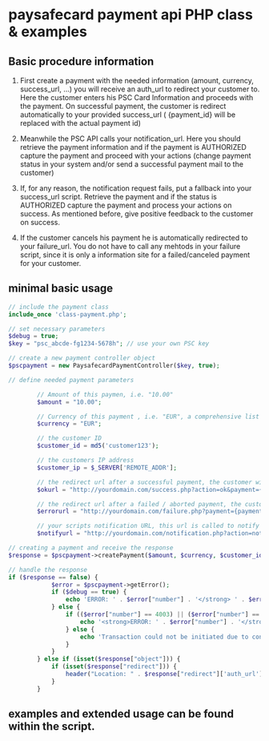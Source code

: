 # paysafecard payment api PHP class & examples

## Basic procedure information
1. First create a payment with the needed information (amount, currency, success_url, ...) you will receive an auth_url to redirect your customer to. Here the customer enters his PSC Card Information and proceeds with the payment.
   On successful payment, the customer is redirect automatically to your provided success_url ( {payment_id} will be replaced with the actual payment id)

2. Meanwhile the PSC API calls your notification_url. Here you should retrieve the payment information and if the payment is AUTHORIZED capture the payment and proceed with your actions (change payment status in your system and/or send a successful payment mail to the customer)

3. If, for any reason, the notification request fails, put a fallback into your success_url script. Retrieve the payment and if the status is AUTHORIZED capture the payment and process your actions on success. As mentioned before, give positive feedback to the customer on success.

4. If the customer cancels his payment he is automatically redirected to your failure_url. You do not have to call any mehtods in your failure script, since it is only a information site for a failed/canceled payment for your customer.

## minimal basic usage

```php
// include the payment class
include_once 'class-payment.php';

// set necessary parameters
$debug = true;
$key = "psc_abcde-fg1234-5678h"; // use your own PSC key

// create a new payment controller object
$pscpayment = new PaysafecardPaymentController($key, true);

// define needed payment parameters

        // Amount of this paymen, i.e. "10.00"
        $amount = "10.00";

        // Currency of this payment , i.e. "EUR", a comprehensive list can be found here (Link to allowed currencies?)
        $currency = "EUR";

        // the customer ID
        $customer_id = md5('customer123');

        // the customers IP address
        $customer_ip = $_SERVER['REMOTE_ADDR'];

        // the redirect url after a successful payment, the customer will be sent to this url on success
        $okurl = "http://yourdomain.com/success.php?action=ok&payment={payment_id}";

        // the redirect url after a failed / aborted payment, the customer will be redirected to this url on failure
        $errorurl = "http://yourdomain.com/failure.php?payment={payment_id}";

        // your scripts notification URL, this url is called to notify your script a payment has been processed
        $notifyurl = "http://yourdomain.com/notification.php?action=notify&payment={payment_id}";

// creating a payment and receive the response
$response = $pscpayment->createPayment($amount, $currency, $customer_id, $customer_ip, $okurl, $errorurl, $notifyurl, $correlation_id);

// handle the response
if ($response == false) {
            $error = $pscpayment->getError();
            if ($debug == true) {
                echo 'ERROR: ' . $error["number"] . '</strong> ' . $error["message"];
            } else {
                if (($error["number"] == 4003) || ($error["number"] == 4003)) {
                    echo '<strong>ERROR: ' . $error["number"] . '</strong> ' . $error["message"];
                } else {
                    echo 'Transaction could not be initiated due to connection problems. If the problem persists, please contact our support.';
                }
            }
        } else if (isset($response["object"])) {
            if (isset($response["redirect"])) {
                header("Location: " . $response["redirect"]['auth_url']);
            }
        }
```

## examples and extended usage can be found within the script.
